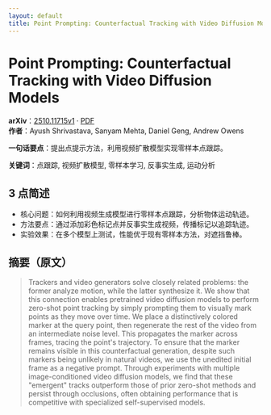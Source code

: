 ```yaml
---
layout: default
title: Point Prompting: Counterfactual Tracking with Video Diffusion Models
---
```


# Point Prompting: Counterfactual Tracking with Video Diffusion Models
**arXiv**：[2510.11715v1](https://arxiv.org/abs/2510.11715) · [PDF](https://arxiv.org/pdf/2510.11715.pdf)  
**作者**：Ayush Shrivastava, Sanyam Mehta, Daniel Geng, Andrew Owens  

**一句话要点**：提出点提示方法，利用视频扩散模型实现零样本点跟踪。

**关键词**：点跟踪, 视频扩散模型, 零样本学习, 反事实生成, 运动分析

## 3 点简述
- 核心问题：如何利用视频生成模型进行零样本点跟踪，分析物体运动轨迹。
- 方法要点：通过添加彩色标记点并反事实生成视频，传播标记以追踪轨迹。
- 实验效果：在多个模型上测试，性能优于现有零样本方法，对遮挡鲁棒。

## 摘要（原文）

> Trackers and video generators solve closely related problems: the former
> analyze motion, while the latter synthesize it. We show that this connection
> enables pretrained video diffusion models to perform zero-shot point tracking
> by simply prompting them to visually mark points as they move over time. We
> place a distinctively colored marker at the query point, then regenerate the
> rest of the video from an intermediate noise level. This propagates the marker
> across frames, tracing the point's trajectory. To ensure that the marker
> remains visible in this counterfactual generation, despite such markers being
> unlikely in natural videos, we use the unedited initial frame as a negative
> prompt. Through experiments with multiple image-conditioned video diffusion
> models, we find that these "emergent" tracks outperform those of prior
> zero-shot methods and persist through occlusions, often obtaining performance
> that is competitive with specialized self-supervised models.

